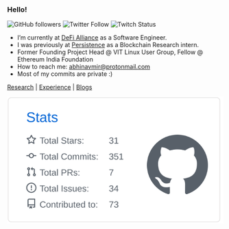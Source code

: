 ### Hello!
![GitHub followers](https://img.shields.io/github/followers/abhinavmir?style=social) ![Twitter Follow](https://img.shields.io/twitter/follow/abhinavmir?style=social) ![Twitch Status](https://img.shields.io/twitch/status/abhinavmir?style=social)
- I’m currently at <a href="http://defialliance.co/">DeFi Alliance</a> as a Software Engineer.
- I was previously at <a href="https://persistence.one">Persistence</a> as a Blockchain Research intern.
- Former Founding Project Head @ VIT Linux User Group, Fellow @ Ethereum India Foundation
- How to reach me: abhinavmir@protonmail.com 
- Most of my commits are private :)

[Research](https://www.researchgate.net/profile/Abhinav_Srivastava34) | [Experience](https://abhinavmir.netlify.app/experience/) | [Blogs](medium.com/@abhinavmir)

[![](./profile-summary-card-output/github/3-stats.svg)](https://github.com/vn7n24fzkq/github-profile-summary-cards)

